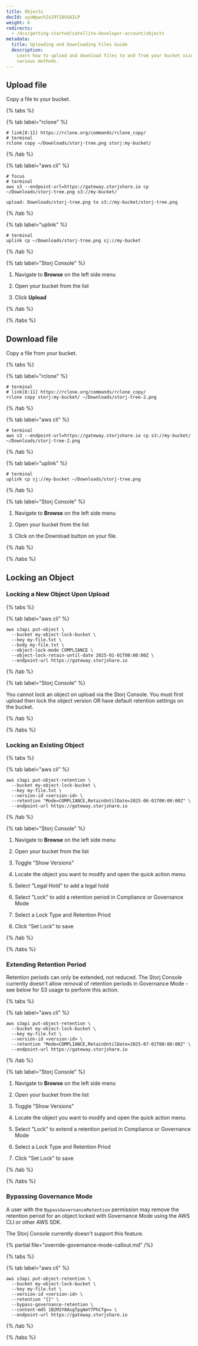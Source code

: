 ```yaml
---
title: Objects
docId: uyuWpwchZx29f28UGAILP
weight: 6
redirects:
  - /dcs/getting-started/satellite-developer-account/objects
metadata:
  title: Uploading and Downloading Files Guide
  description:
    Learn how to upload and download files to and from your bucket using
    various methods.
---
```


## Upload file

Copy a file to your bucket.

{% tabs %}

{% tab label="rclone" %}

```shell {% title="rclone" %}
# link[8:11] https://rclone.org/commands/rclone_copy/
# terminal
rclone copy ~/Downloads/storj-tree.png storj:my-bucket/
```

{% /tab %}

{% tab label="aws cli" %}

```shell {% title="aws cli" %}
# focus
# terminal
aws s3 --endpoint-url=https://gateway.storjshare.io cp ~/Downloads/storj-tree.png s3://my-bucket/

upload: Downloads/storj-tree.png to s3://my-bucket/storj-tree.png
```

{% /tab %}

{% tab label="uplink" %}

```shell {% title="uplink" %}
# terminal
uplink cp ~/Downloads/storj-tree.png sj://my-bucket
```

{% /tab %}

{% tab label="Storj Console" %}

1. Navigate to **Browse** on the left side menu

2. Open your bucket from the list

3. Click **Upload**

{% /tab %}

{% /tabs %}

## Download file

Copy a file from your bucket.

{% tabs %}

{% tab label="rclone" %}

```shell {% title="rclone" %}
# terminal
# link[8:11] https://rclone.org/commands/rclone_copy/
rclone copy storj:my-bucket/ ~/Downloads/storj-tree-2.png
```

{% /tab %}

{% tab label="aws cli" %}

```shell {% title="aws cli" %}
# terminal
aws s3 --endpoint-url=https://gateway.storjshare.io cp s3://my-bucket/ ~/Downloads/storj-tree-2.png
```

{% /tab %}

{% tab label="uplink" %}

```shell {% title="uplink" %}
# terminal
uplink cp sj://my-bucket ~/Downloads/storj-tree.png
```

{% /tab %}

{% tab label="Storj Console" %}

1. Navigate to **Browse** on the left side menu

2. Open your bucket from the list

3. Click on the Download button on your file.

{% /tab %}

{% /tabs %}

## Locking an Object

### Locking a New Object Upon Upload

{% tabs %}

{% tab label="aws cli" %}

```shell {% title="aws cli" %}
aws s3api put-object \
  --bucket my-object-lock-bucket \
  --key my-file.txt \
  --body my-file.txt \
  --object-lock-mode COMPLIANCE \
  --object-lock-retain-until-date 2025-01-01T00:00:00Z \
  --endpoint-url https://gateway.storjshare.io
```

{% /tab %}

{% tab label="Storj Console" %}

You cannot lock an object on upload via the Storj Console. You must first upload then lock the object version OR have default retention settings on the bucket.

{% /tab %}

{% /tabs %}

### Locking an Existing Object

{% tabs %}

{% tab label="aws cli" %}

```shell {% title="aws cli" %}
aws s3api put-object-retention \
  --bucket my-object-lock-bucket \
  --key my-file.txt \
  --version-id <version-id> \
  --retention "Mode=COMPLIANCE,RetainUntilDate=2025-06-01T00:00:00Z" \
  --endpoint-url https://gateway.storjshare.io
```

{% /tab %}

{% tab label="Storj Console" %}

1. Navigate to **Browse** on the left side menu

2. Open your bucket from the list

3. Toggle "Show Versions"

4. Locate the object you want to modify and open the quick action menu.

5. Select "Legal Hold" to add a legal hold

6. Select "Lock" to add a retention period in Compliance or Governance Mode

7. Select a Lock Type and Retention Priod

8. Click "Set Lock" to save

{% /tab %}

{% /tabs %}

### Extending Retention Period

Retention periods can only be extended, not reduced. The Storj Console currently doesn't allow removal of retention periods in Governance Mode - see below for S3 usage to perform this action.

{% tabs %}

{% tab label="aws cli" %}

```shell {% title="aws cli" %}
aws s3api put-object-retention \
  --bucket my-object-lock-bucket \
  --key my-file.txt \
  --version-id <version-id> \
  --retention "Mode=COMPLIANCE,RetainUntilDate=2025-07-01T00:00:00Z" \
  --endpoint-url https://gateway.storjshare.io
```

{% /tab %}

{% tab label="Storj Console" %}

1. Navigate to **Browse** on the left side menu

2. Open your bucket from the list

3. Toggle "Show Versions"

4. Locate the object you want to modify and open the quick action menu.

5. Select "Lock" to extend a retention period in Compliance or Governance Mode

6. Select a Lock Type and Retention Priod

7. Click "Set Lock" to save

{% /tab %}

{% /tabs %}

### Bypassing Governance Mode
A user with the `BypassGovernanceRetention` permission may remove the retention period for an object locked with Governance Mode using the AWS CLI or other AWS SDK.

The Storj Console currently doesn't support this feature.

{% partial file="override-governance-mode-callout.md" /%}

{% tabs %}

{% tab label="aws cli" %}

```shell {% title="aws cli" %}
aws s3api put-object-retention \
  --bucket my-object-lock-bucket \
  --key my-file.txt \
  --version-id <version-id> \
  --retention "{}" \
  --bypass-governance-retention \
  --content-md5 1B2M2Y8AsgTpgAmY7PhCfg== \
  --endpoint-url https://gateway.storjshare.io
```

{% /tab %}

{% /tabs %}
